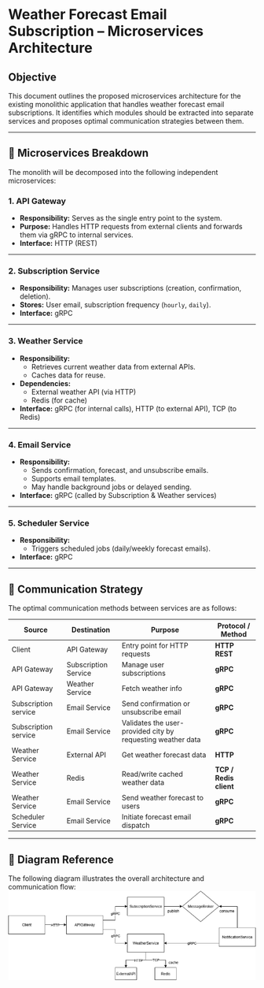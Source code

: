 # Weather Forecast Email Subscription – Microservices Architecture

## Objective

This document outlines the proposed microservices architecture for the existing monolithic application that handles weather forecast email subscriptions. It identifies which modules should be extracted into separate services and proposes optimal communication strategies between them.

---

## 🧱 Microservices Breakdown

The monolith will be decomposed into the following independent microservices:

### 1. **API Gateway**
- **Responsibility:** Serves as the single entry point to the system.
- **Purpose:** Handles HTTP requests from external clients and forwards them via gRPC to internal services.
- **Interface:** HTTP (REST)

---

### 2. **Subscription Service**
- **Responsibility:** Manages user subscriptions (creation, confirmation, deletion).
- **Stores:** User email, subscription frequency (`hourly`, `daily`).
- **Interface:** gRPC

---

### 3. **Weather Service**
- **Responsibility:**
    - Retrieves current weather data from external APIs.
    - Caches data for reuse.
- **Dependencies:**
    - External weather API (via HTTP)
    - Redis (for cache)
- **Interface:** gRPC (for internal calls), HTTP (to external API), TCP (to Redis)

---

### 4. **Email Service**
- **Responsibility:**
    - Sends confirmation, forecast, and unsubscribe emails.
    - Supports email templates.
    - May handle background jobs or delayed sending.
- **Interface:** gRPC (called by Subscription & Weather services)

---

### 5. **Scheduler Service**
- **Responsibility:**
    - Triggers scheduled jobs (daily/weekly forecast emails).
- **Interface:** gRPC

---

## 🔗 Communication Strategy

The optimal communication methods between services are as follows:

| Source                | Destination         | Purpose                                                     | Protocol / Method     |
|-----------------------|---------------------|-------------------------------------------------------------|------------------------|
| Client                | API Gateway         | Entry point for HTTP requests                               | **HTTP REST**          |
| API Gateway           | Subscription Service| Manage user subscriptions                                   | **gRPC**               |
| API Gateway           | Weather Service     | Fetch weather info                                          | **gRPC**               |
| Subscription  service | Email Service       | Send confirmation or unsubscribe email                      | **gRPC**               |
| Subscription service  | Email Service       | Validates the user-provided city by requesting weather data | **gRPC**               |
| Weather Service       | External API        | Get weather forecast data                                   | **HTTP**               |
| Weather Service       | Redis               | Read/write cached weather data                              | **TCP / Redis client** |
| Weather Service       | Email Service       | Send weather forecast to users                              | **gRPC**               |
| Scheduler Service     | Email Service       | Initiate forecast email dispatch                            | **gRPC**               |

---

## 🧠 Diagram Reference

The following diagram illustrates the overall architecture and communication flow:
![ServiceCommunication](ServiceCommunication.png)

